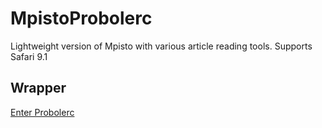 # MpistoProbolerc
Lightweight version of Mpisto with various article reading tools. Supports Safari 9.1
## Wrapper

[Enter Probolerc](https://awikia.github.io/MpistoProbolerc/Probolerc.html)
